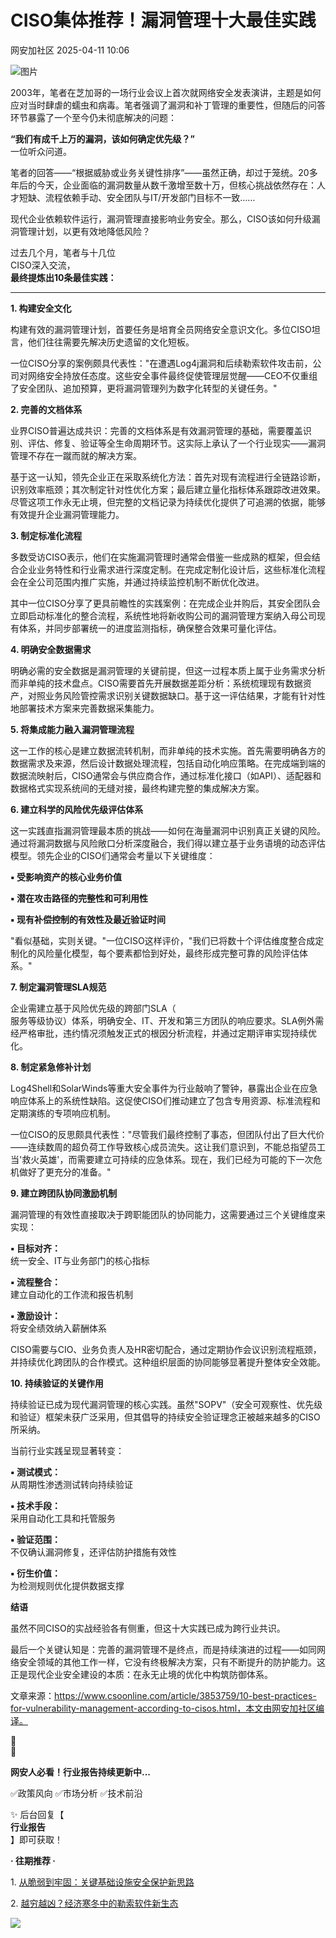 #  CISO集体推荐！漏洞管理十大最佳实践   
 网安加社区   2025-04-11 10:06  
  
![图片](https://mmbiz.qpic.cn/mmbiz_gif/nmic4AsdMAVYa31awNqib0Zlibby9icR9TkIibdG3CqHYQcSCUeslYXk4yfPLHEU3j7gkDRe6kQHrtS9MMvPu9faKjQ/640?wx_fmt=gif&tp=webp&wxfrom=5&wx_lazy=1 "")  
  
2003年，笔者在芝加哥的一场行业会议上首次就网络安全发表演讲，主题是如何应对当时肆虐的蠕虫和病毒。笔者强调了漏洞和补丁管理的重要性，但随后的问答环节暴露了一个至今仍未彻底解决的问题：  
  
  
**“我们有成千上万的漏洞，该如何确定优先级？”**  
一位听众问道。  
  
  
笔者的回答——“根据威胁或业务关键性排序”——虽然正确，却过于笼统。20多年后的今天，企业面临的漏洞数量从数千激增至数十万，但核心挑战依然存在：人才短缺、流程依赖手动、安全团队与IT/开发部门目标不一致……  
  
  
现代企业依赖软件运行，漏洞管理直接影响业务安全。那么，CISO该如何升级漏洞管理计划，以更有效地降低风险？  
  
  
过去几个月，笔者与十几位  
CISO深入交流，  
**最终提炼出10条最佳实践：**  
  
****  
**1. 构建安全文化**  
  
构建有效的漏洞管理计划，首要任务是培育全员网络安全意识文化。多位CISO坦言，他们往往需要先解决历史遗留的文化短板。  
  
  
一位CISO分享的案例颇具代表性："在遭遇Log4j漏洞和后续勒索软件攻击前，公司对网络安全持放任态度。这些安全事件最终促使管理层觉醒——CEO不仅重组了安全团队、追加预算，更将漏洞管理列为数字化转型的关键任务。"  
  
  
**2. 完善的文档体系**  
  
业界CISO普遍达成共识：完善的文档体系是有效漏洞管理的基础，需要覆盖识别、评估、修复、验证等全生命周期环节。这实际上承认了一个行业现实——漏洞管理不存在一蹴而就的解决方案。  
  
  
基于这一认知，领先企业正在采取系统化方法：首先对现有流程进行全链路诊断，识别效率瓶颈；其次制定针对性优化方案；最后建立量化指标体系跟踪改进效果。尽管这项工作永无止境，但完整的文档记录为持续优化提供了可追溯的依据，能够有效提升企业漏洞管理能力。  
  
  
**3. 制定标准化流程**  
  
多数受访CISO表示，他们在实施漏洞管理时通常会借鉴一些成熟的框架，但会结合企业业务特性和行业需求进行深度定制。在完成定制化设计后，这些标准化流程会在全公司范围内推广实施，并通过持续监控机制不断优化改进。  
  
  
其中一位CISO分享了更具前瞻性的实践案例：在完成企业并购后，其安全团队会立即启动标准化的整合流程，系统性地将新收购公司的漏洞管理方案纳入母公司现有体系，并同步部署统一的进度监测指标，确保整合效果可量化评估。  
  
  
**4. 明确安全数据需求**  
  
明确必需的安全数据是漏洞管理的关键前提，但这一过程本质上属于业务需求分析而非单纯的技术盘点。CISO需要首先开展数据差距分析：系统梳理现有数据资产，对照业务风险管控需求识别关键数据缺口。基于这一评估结果，才能有针对性地部署技术方案来完善数据采集能力。  
  
  
**5. 将集成能力融入漏洞管理流程**  
  
这一工作的核心是建立数据流转机制，而非单纯的技术实施。首先需要明确各方的数据需求及来源，然后设计数据处理流程，包括自动化响应策略。在完成端到端的数据流映射后，CISO通常会与供应商合作，通过标准化接口（如API）、适配器和数据格式实现系统间的无缝对接，最终构建完整的集成解决方案。  
  
  
**6. 建立科学的风险优先级评估体系**  
  
这一实践直指漏洞管理最本质的挑战——如何在海量漏洞中识别真正关键的风险。通过将漏洞数据与风险敞口分析深度融合，我们得以建立基于业务语境的动态评估模型。领先企业的CISO们通常会考量以下关键维度：  
  
  
**▪ 受影响资产的核心业务价值**  
  
**▪ 潜在攻击路径的完整性和可利用性**  
  
**▪ 现有补偿控制的有效性及最近验证时间**  
  
  
"看似基础，实则关键。"一位CISO这样评价，"我们已将数十个评估维度整合成定制化的风险量化模型，每个要素都恰到好处，最终形成完整可靠的风险评估体系。"  
  
  
**7. 制定漏洞管理SLA规范**  
  
企业需建立基于风险优先级的跨部门SLA（  
服务等级协议）体系，明确安全、IT、开发和第三方团队的响应要求。SLA例外需经严格审批，违约情况须触发正式的根因分析流程，并通过定期评审实现持续优化。  
  
  
**8. 制定紧急修补计划**  
  
Log4Shell和SolarWinds等重大安全事件为行业敲响了警钟，暴露出企业在应急响应体系上的系统性缺陷。这促使CISO们推动建立了包含专用资源、标准流程和定期演练的专项响应机制。  
  
  
一位CISO的反思颇具代表性："尽管我们最终控制了事态，但团队付出了巨大代价——连续数周的超负荷工作导致核心成员流失。这让我们意识到，不能总指望员工当'救火英雄'，而需要建立可持续的应急体系。现在，我们已经为可能的下一次危机做好了更充分的准备。"  
  
  
**9. 建立跨团队协同激励机制**  
  
漏洞管理的有效性直接取决于跨职能团队的协同能力，这需要通过三个关键维度来实现：  
  
  
**▪ 目标对齐：**  
统一安全、IT与业务部门的核心指标  
  
**▪ 流程整合：**  
建立自动化的工作流和报告机制  
  
**▪ 激励设计：**  
将安全绩效纳入薪酬体系  
  
  
CISO需要与CIO、业务负责人及HR密切配合，通过定期协作会议识别流程瓶颈，并持续优化跨团队的合作模式。这种组织层面的协同能够显著提升整体安全效能。  
  
  
**10. 持续验证的关键作用**  
  
持续验证已成为现代漏洞管理的核心实践。虽然"SOPV"（安全可观察性、优先级和验证）框架未获广泛采用，但其倡导的持续安全验证理念正被越来越多的CISO所采纳。  
  
  
当前行业实践呈现显著转变：  
  
  
**▪ 测试模式：**  
从周期性渗透测试转向持续验证  
  
**▪ 技术手段：**  
采用自动化工具和托管服务  
  
**▪ 验证范围：**  
不仅确认漏洞修复，还评估防护措施有效性  
  
**▪ 衍生价值：**  
为检测规则优化提供数据支撑  
  
  
**结语**  
  
虽然不同CISO的实战经验各有侧重，但这十大实践已成为跨行业共识。  
  
  
最后一个关键认知是：完善的漏洞管理不是终点，而是持续演进的过程——如同网络安全领域的其他工作一样，它没有终极解决方案，只有不断提升的防护能力。这正是现代企业安全建设的本质：在永无止境的优化中构筑防御体系。  
  
  
文章来源：https://www.csoonline.com/article/3853759/10-best-practices-for-vulnerability-management-according-to-cisos.html，本文由网安加社区编译。  
  
  
📢   
📢   
  
**网安人必看！行业报告持续更新中...**  
  
✅政策风向 ✅市场分析 ✅技术前沿  
  
✨ 后台回复【  
**行业报告**  
】即可获取！  
  
  
  
**· 往期推荐 ·**  
  
1. [从脆弱到牢固：关键基础设施安全保护新思路](https://mp.weixin.qq.com/s?__biz=Mzg4MjQ4MjM4OA==&mid=2247524216&idx=2&sn=d761ddacb1ce80f0efb0748cba8515b6&scene=21#wechat_redirect)  
  
  
2. [越穷越凶？经济寒冬中的勒索软件新生态](https://mp.weixin.qq.com/s?__biz=Mzg4MjQ4MjM4OA==&mid=2247524201&idx=2&sn=f58a53ed4b7aafeba2ceff9185efed35&scene=21#wechat_redirect)  
  
  
  
![](https://mmbiz.qpic.cn/sz_mmbiz_gif/nmic4AsdMAVa8ichJWxZXwOeEibWSUibnn7s5IibKwr76wzB1xJGdDap8r0ibGRzPuiaPAWDQ6Jtlhibmicbp45pt2JNPmw/640?wx_fmt=gif&from=appmsg "")  
  
  
  
  
